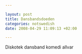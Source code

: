```yaml
--- 

layout: post
title: Dansbandsdoeden 
categories: notswedish
date: 2008-04-29 11:09:13 +02:00 

---
```


Diskotek dansband komedi allvar 